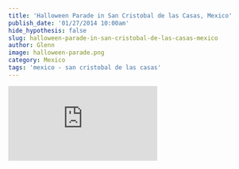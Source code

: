 ```yaml
---
title: 'Halloween Parade in San Cristobal de las Casas, Mexico'
publish_date: '01/27/2014 10:00am'
hide_hypothesis: false
slug: halloween-parade-in-san-cristobal-de-las-casas-mexico
author: Glenn
image: halloween-parade.png
category: Mexico
tags: 'mexico - san cristobal de las casas'
---
```


![](https://www.facebook.com/photo.php?v=10153445211535437)
